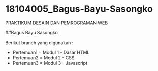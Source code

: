 # 18104005_Bagus-Bayu-Sasongko
PRAKTIKUM DESAIN DAN PEMROGRAMAN WEB

##Bagus Bayu Sasongko

Berikut branch yang digunakan :

- Pertemuan1 = Modul 1 - Dasar HTML
- Pertemuan2 = Modul 2 - CSS
- Pertemuan3 = Modul 3 - Javascript
